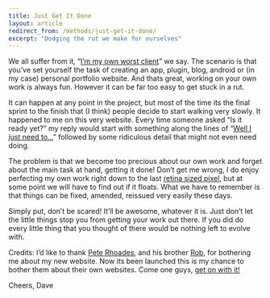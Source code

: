 ```yaml
---
title: Just Get It Done
layout: article
redirect_from: /methods/just-get-it-done/
excerpt: "Dodging the rut we make for ourselves"
---
```


We all suffer from it, &#8220;[I&#8217;m my own worst client][1]&#8221; we say. The scenario is that you&#8217;ve set yourself the task of creating an app, plugin, blog, android or (in my case) personal portfolio website. And thats great, working on your own work is always fun. However it can be far too easy to get stuck in a rut.

It can happen at any point in the project, but most of the time its the final sprint to the finish that (I think) people decide to start walking very slowly. It happened to me on this very website. Every time someone asked &#8220;Is it ready yet?&#8221; my reply would start with something along the lines of &#8220;[Well I just need to…][2]&#8221; followed by some ridiculous detail that might not even need doing.

The problem is that we become too precious about our own work and forget about the main task at hand, getting it done! Don&#8217;t get me wrong, I do enjoy perfecting my own work right down to the last [retina sized pixel][3], but at some point we will have to find out if it floats. What we have to remember is that things can be fixed, amended, reissued very easily these days.

Simply put, don&#8217;t be scared! It&#8217;ll be awesome, whatever it is. Just don&#8217;t let the little things stop you from getting your work out there. If you did do every little thing that you thought of there would be nothing left to evolve with.

Credits: I&#8217;d like to thank [Pete Rhoades][4], and his brother [Rob][5], for bothering me about my new website. Now its been launched this is my chance to bother them about their own websites. Come one guys, [get on with it!][6]

Cheers, Dave

 [1]: http://clientsfromhell.net/ "Clients From Hell"
 [2]: http://en.wikipedia.org/wiki/Procrastination "Wikipedia - Procrastination"
 [3]: http://www.apple.com/macbook-pro/features/ "New Macbook Pro"
 [4]: http://createdbypete.com/ "Created By Pete"
 [5]: http://robertrhoades.carbonmade.com/ "Robert Rhoades"
 [6]: http://www.youtube.com/watch?v=l1YmS_VDvMY "Monty Python - Get on with it"
